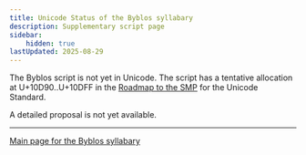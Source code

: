 ```yaml
---
title: Unicode Status of the Byblos syllabary
description: Supplementary script page
sidebar:
    hidden: true
lastUpdated: 2025-08-29
---
```


The Byblos script is not yet in Unicode. The script has a tentative allocation at U+10D90..U+10DFF in the [Roadmap to the SMP](http://www.unicode.org/roadmaps/smp/) for the Unicode Standard.

[comment]: # (end of intro)

[comment]: # (start of blocks)

[comment]: # (end of blocks)

[comment]: # (start of chars)

[comment]: # (end of chars)

[comment]: # (start of rest)

A detailed proposal is not yet available.



<hr/>

[Main page for the Byblos syllabary](/scrlang/scripts/qa29)

